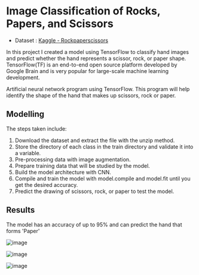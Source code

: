 # Image Classification of Rocks, Papers, and Scissors

- Dataset : [Kaggle - Rockpaperscissors](https://www.kaggle.com/drgfreeman/rockpaperscissors)

In this project I created a model using TensorFlow to classify hand images and predict whether the hand represents a scissor, rock, or paper shape. TensorFlow(TF) is an end-to-end open source platform developed by Google Brain and is very popular for large-scale machine learning development.

Artificial neural network program using TensorFlow. This program will help identify the shape of the hand that makes up scissors, rock or paper.

## Modelling

The steps taken include:
1. Download the dataset and extract the file with the unzip method.
2. Store the directory of each class in the train directory and validate it into a variable.
3. Pre-processing data with image augmentation.
4. Prepare training data that will be studied by the model.
5. Build the model architecture with CNN.
6. Compile and train the model with model.compile and model.fit until you get the desired accuracy.
7. Predict the drawing of scissors, rock, or paper to test the model.

## Results

The model has an accuracy of up to 95% and can predict the hand that forms 'Paper'

![image](https://user-images.githubusercontent.com/87906938/127173056-adede5c8-6449-481f-b45a-ce493a983484.png)

![image](https://user-images.githubusercontent.com/87906938/127173001-d57eb1ed-1d7a-4dcf-96ea-d3f7a7c4bc05.png)

![image](https://user-images.githubusercontent.com/87906938/127173193-5077c6cc-258b-46b9-b36b-299dcd9f50bf.png)
